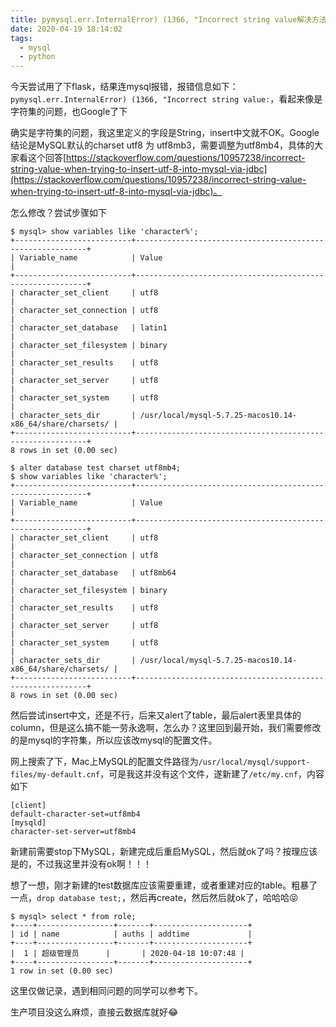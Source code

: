 ```yaml
---
title: pymysql.err.InternalError) (1366, "Incorrect string value解决方法
date: 2020-04-19 18:14:02
tags:
  - mysql
  - python
---
```


今天尝试用了下flask，结果连mysql报错，报错信息如下：`pymysql.err.InternalError) (1366, "Incorrect string value:`，看起来像是字符集的问题，也Google了下

<!-- more -->

确实是字符集的问题，我这里定义的字段是String，insert中文就不OK。Google结论是MySQL默认的charset utf8 为 utf8mb3，需要调整为utf8mb4，具体的大家看这个回答[https://stackoverflow.com/questions/10957238/incorrect-string-value-when-trying-to-insert-utf-8-into-mysql-via-jdbc](https://stackoverflow.com/questions/10957238/incorrect-string-value-when-trying-to-insert-utf-8-into-mysql-via-jdbc)。

怎么修改？尝试步骤如下

```
$ mysql> show variables like 'character%';
+--------------------------+-----------------------------------------------------------+
| Variable_name            | Value                                                     |
+--------------------------+-----------------------------------------------------------+
| character_set_client     | utf8                                                   
|
| character_set_connection | utf8                                                   
|
| character_set_database   | latin1                                                    
|
| character_set_filesystem | binary                                                    
|
| character_set_results    | utf8                                                   
|
| character_set_server     | utf8                                                   
|
| character_set_system     | utf8                                                      |
| character_sets_dir       | /usr/local/mysql-5.7.25-macos10.14-x86_64/share/charsets/ |
+--------------------------+-----------------------------------------------------------+
8 rows in set (0.00 sec)

$ alter database test charset utf8mb4;
$ show variables like 'character%';
+--------------------------+-----------------------------------------------------------+
| Variable_name            | Value                                                     |
+--------------------------+-----------------------------------------------------------+
| character_set_client     | utf8                                                   
|
| character_set_connection | utf8                                                   
|
| character_set_database   | utf8mb64                                                  
|
| character_set_filesystem | binary                                                    
|
| character_set_results    | utf8                                                   
|
| character_set_server     | utf8                                                   
|
| character_set_system     | utf8                                                      |
| character_sets_dir       | /usr/local/mysql-5.7.25-macos10.14-x86_64/share/charsets/ |
+--------------------------+-----------------------------------------------------------+
8 rows in set (0.00 sec)
```
然后尝试insert中文，还是不行，后来又alert了table，最后alert表里具体的column，但是这么搞不能一劳永逸啊，怎么办？这里回到最开始，我们需要修改的是mysql的字符集，所以应该改mysql的配置文件。

网上搜索了下，Mac上MySQL的配置文件路径为`/usr/local/mysql/support-files/my-default.cnf`，可是我这并没有这个文件，遂新建了`/etc/my.cnf`，内容如下
```
[client]
default-character-set=utf8mb4
[mysqld]
character-set-server=utf8mb4
```

新建前需要stop下MySQL，新建完成后重启MySQL，然后就ok了吗？按理应该是的，不过我这里并没有ok啊！！！

想了一想，刚才新建的test数据库应该需要重建，或者重建对应的table。粗暴了一点，`drop database test;`，然后再create，然后然后就ok了，哈哈哈😝

```
$ mysql> select * from role;
+----+-----------------+-------+---------------------+
| id | name            | auths | addtime             |
+----+-----------------+-------+---------------------+
|  1 | 超级管理员      |       | 2020-04-18 10:07:48 |
+----+-----------------+-------+---------------------+
1 row in set (0.00 sec)
```

这里仅做记录，遇到相同问题的同学可以参考下。

生产项目没这么麻烦，直接云数据库就好😂
